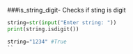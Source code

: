 ###is_string_digit- Checks if sting is digit
```python
string=str(input("Enter string: "))
print(string.isdigit())
```
```python
string="1234" #True
``
